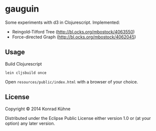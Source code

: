 # gauguin

Some experiments with d3 in Clojurescript.
Implemented:
* Reingold-Tilford Tree (http://bl.ocks.org/mbostock/4063550)
* Force-directed Graph (http://bl.ocks.org/mbostock/4062045)

## Usage

Build Clojurescript

```
lein cljsbuild once
```

Open `resources/public/index.html` with a browser of your choice.

## License

Copyright © 2014 Konrad Kühne

Distributed under the Eclipse Public License either version 1.0 or (at
your option) any later version.

